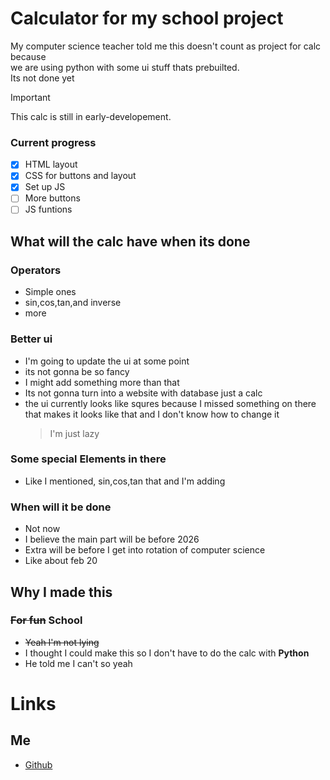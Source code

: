 # Calculator for my school project
My computer science teacher told me this doesn't count as project for calc because <br>we are using python with some ui stuff thats prebuilted.
<br>Its not done yet

> [!IMPORTANT]
> This calc is still in early-developement.

### Current progress
  - [x] HTML layout
  - [x] CSS for buttons and layout
  - [x] Set up JS 
  - [ ] More buttons
  - [ ] JS funtions
## What will the calc have when its done

### Operators
  - Simple ones
  - sin,cos,tan,and inverse
  - more
### Better ui
  - I'm going to update the ui at some point
  - its not gonna be so fancy
  - I might add something more than that
  - Its not gonna turn into a website with database just a calc
  - the ui currently looks like squres because I missed something on there that makes it looks like that and I don't know how to change it
    > I'm just lazy
### Some special Elements in there
  - Like I mentioned, sin,cos,tan that and I'm adding
### When will it be done
  - Not now
  - I believe the main part will be before 2026
  - Extra will be before I get into rotation of computer science
  - Like about feb 20

## Why I made this

### ~~For fun~~ School
  - ~~Yeah I'm not lying~~
  - I thought I could make this so I don't have to do the calc with __Python__
  - He told me I can't so yeah

# Links
## Me
  - [Github](https://github.com/CNDormer)

